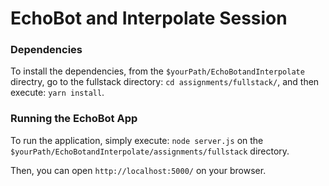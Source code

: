 # EchoBot and Interpolate Session

### Dependencies

To install the dependencies, from the `$yourPath/EchoBotandInterpolate` directry, go to the fullstack directory: `cd assignments/fullstack/`, and then execute: `yarn install`.

### Running the EchoBot App

To run the application, simply execute: `node server.js` on the `$yourPath/EchoBotandInterpolate/assignments/fullstack` directory.

Then, you can open `http://localhost:5000/` on your browser.


